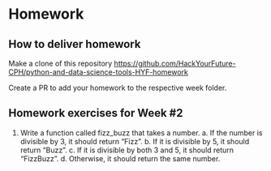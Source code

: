 # Homework

## How to deliver homework 

Make a clone of this repository https://github.com/HackYourFuture-CPH/python-and-data-science-tools-HYF-homework

Create a PR to add your homework to the respective week folder.

## Homework exercises for Week #2 

1.	Write a function called fizz_buzz that takes a number.
  a.	If the number is divisible by 3, it should return “Fizz”.
  b.	If it is divisible by 5, it should return “Buzz”.
  c.	If it is divisible by both 3 and 5, it should return “FizzBuzz”.
  d.	Otherwise, it should return the same number.
  
